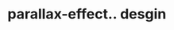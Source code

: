 # parallax-effect.. desgin                                                                                                                                                                                                                                                            
